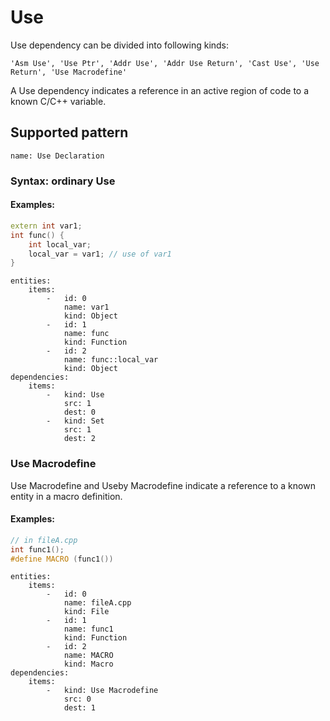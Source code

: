 # Use

Use dependency can be divided into following kinds:
``` 
'Asm Use', 'Use Ptr', 'Addr Use', 'Addr Use Return', 'Cast Use', 'Use Return', 'Use Macrodefine'
```
A Use dependency indicates a reference in an active region of code to a known C/C++ variable.

## Supported pattern
```
name: Use Declaration
```
### Syntax: ordinary Use

#### Examples: 

``` cpp
extern int var1;
int func() {
    int local_var;
    local_var = var1; // use of var1
}
```

``` 
entities:
    items:
        -   id: 0
            name: var1
            kind: Object
        -   id: 1
            name: func
            kind: Function
        -   id: 2
            name: func::local_var
            kind: Object
dependencies:
    items:
        -   kind: Use
            src: 1
            dest: 0
        -   kind: Set
            src: 1
            dest: 2
```

### Use Macrodefine
Use Macrodefine and Useby Macrodefine indicate a reference to a known entity in a macro definition.
#### Examples: 

``` cpp
// in fileA.cpp
int func1();
#define MACRO (func1())
```

``` 
entities:
    items:
        -   id: 0
            name: fileA.cpp
            kind: File
        -   id: 1
            name: func1
            kind: Function
        -   id: 2
            name: MACRO
            kind: Macro
dependencies:
    items:
        -   kind: Use Macrodefine
            src: 0
            dest: 1
```
